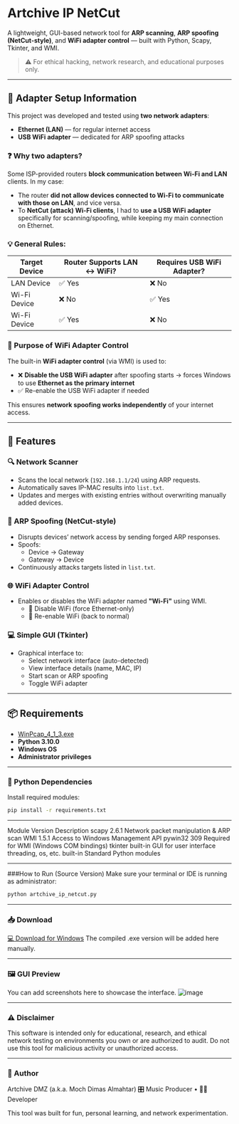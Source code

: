 # Artchive IP NetCut

A lightweight, GUI-based network tool for **ARP scanning**, **ARP spoofing (NetCut-style)**, and **WiFi adapter control** — built with Python, Scapy, Tkinter, and WMI.

> ⚠️ For ethical hacking, network research, and educational purposes only.

---

## 🔌 Adapter Setup Information

This project was developed and tested using **two network adapters**:
- **Ethernet (LAN)** — for regular internet access
- **USB WiFi adapter** — dedicated for ARP spoofing attacks

### ❓ Why two adapters?

Some ISP-provided routers **block communication between Wi-Fi and LAN** clients. In my case:
- The router **did not allow devices connected to Wi-Fi to communicate with those on LAN**, and vice versa.
- To **NetCut (attack) Wi-Fi clients**, I had to **use a USB WiFi adapter** specifically for scanning/spoofing, while keeping my main connection on Ethernet.

### 💡 General Rules:

| Target Device | Router Supports LAN ↔ WiFi? | Requires USB WiFi Adapter? |
|---------------|-----------------------------|-----------------------------|
| LAN Device    | ✅ Yes                      | ❌ No                       |
| Wi-Fi Device  | ❌ No                       | ✅ Yes                      |
| Wi-Fi Device  | ✅ Yes                      | ❌ No                       |

### 🧠 Purpose of WiFi Adapter Control

The built-in **WiFi adapter control** (via WMI) is used to:
- ❌ **Disable the USB WiFi adapter** after spoofing starts → forces Windows to use **Ethernet as the primary internet**
- ✅ Re-enable the USB WiFi adapter if needed

This ensures **network spoofing works independently** of your internet access.

---

## 🧠 Features

### 🔍 Network Scanner
- Scans the local network (`192.168.1.1/24`) using ARP requests.
- Automatically saves IP-MAC results into `list.txt`.
- Updates and merges with existing entries without overwriting manually added devices.

### 🛑 ARP Spoofing (NetCut-style)
- Disrupts devices’ network access by sending forged ARP responses.
- Spoofs:
  - Device → Gateway
  - Gateway → Device
- Continuously attacks targets listed in `list.txt`.

### 🌐 WiFi Adapter Control
- Enables or disables the WiFi adapter named **"Wi-Fi"** using WMI.
  - 📴 Disable WiFi (force Ethernet-only)
  - 📶 Re-enable WiFi (back to normal)

### 💻 Simple GUI (Tkinter)
- Graphical interface to:
  - Select network interface (auto-detected)
  - View interface details (name, MAC, IP)
  - Start scan or ARP spoofing
  - Toggle WiFi adapter

---

## 📦 Requirements

- [WinPcap_4_1_3.exe](https://github.com/ArtChivegroup/Artchive-IP-NetCut/raw/refs/heads/main/WinPcap_4_1_3.exe)
- **Python 3.10.0**
- **Windows OS**
- **Administrator privileges**

---

### 🧰 Python Dependencies

Install required modules:

```bash
pip install -r requirements.txt
```
----
Module	Version	Description
scapy	2.6.1	Network packet manipulation & ARP scan
WMI	1.5.1	Access to Windows Management API
pywin32	309	Required for WMI (Windows COM bindings)
tkinter	built-in	GUI for user interface
threading, os, etc.	built-in	Standard Python modules

---

###How to Run (Source Version)
Make sure your terminal or IDE is running as administrator:

```bash
python artchive_ip_netcut.py
```
---

### 📥 Download
[💻 Download for Windows](https://github.com/ArtChivegroup/Artchive-IP-NetCut/releases/download/Project/artchive_ip_netcut.exe)
The compiled .exe version will be added here manually.

---

### 🖼️ GUI Preview
You can add screenshots here to showcase the interface.
![image](https://github.com/user-attachments/assets/ea0d3928-1167-48ac-9b35-c9078bf70b3e)

---

### ⚠️ Disclaimer
This software is intended only for educational, research, and ethical network testing on environments you own or are authorized to audit.
Do not use this tool for malicious activity or unauthorized access.

---

### 👤 Author
Artchive DMZ (a.k.a. Moch Dimas Almahtar)
🎛️ Music Producer • 👨‍💻 Developer

This tool was built for fun, personal learning, and network experimentation.


